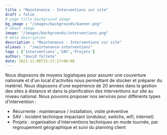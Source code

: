 ```yaml
---
title : "Maintenance - Interventions sur site"
draft : false
# page title background image
bg_image : "/images/backgrounds/banner.png"
# about image
image: "/images/backgrounds/interventions.png"
# meta description
description : "Maintenance - Interventions sur site"
aliases :  "/maintenance-interventions"
tags : ['Interventions','SAV','Projets']
author: "david foltete"
date: 2021-11-06T15:27:17+06:00
---
```

Nous disposons de moyens logistiques pour assurer une couverture nationale et d'un local d'activités nous permettant de stocker et préparer du matériel.
Nous disposons d'une expérience de 20 années dans la gestion des sites à distance et dans la planification des interventions sur site au niveau national.
Nous pouvons proposer nos services pour différents types d'intervention :  

-	Récurrente : maintenance / installation, visite préventive
-	SAV : incident technique impactant (onduleur, switchs, wifi, internet)
-	Projets : organisation d'interventions techniques en mode tournée, par regroupement géographique et suivi du planning client
